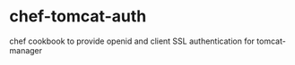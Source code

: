 chef-tomcat-auth
================

chef cookbook to provide openid and client SSL authentication for tomcat-manager